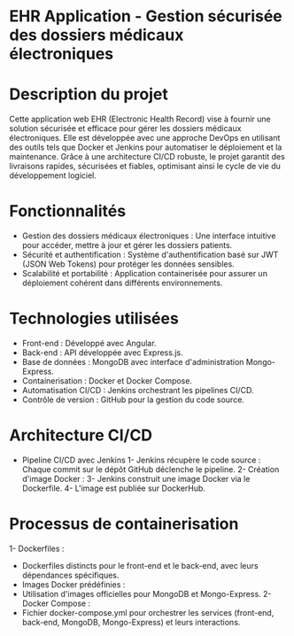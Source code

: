 # EHR Application - Gestion sécurisée des dossiers médicaux électroniques

# Description du projet
Cette application web EHR (Electronic Health Record) vise à fournir une solution sécurisée et efficace pour gérer les dossiers médicaux électroniques. Elle est développée avec une approche DevOps en utilisant des outils tels que Docker et Jenkins pour automatiser le déploiement et la maintenance.
Grâce à une architecture CI/CD robuste, le projet garantit des livraisons rapides, sécurisées et fiables, optimisant ainsi le cycle de vie du développement logiciel.

# Fonctionnalités
- Gestion des dossiers médicaux électroniques : Une interface intuitive pour accéder, mettre à jour et gérer les dossiers patients.
- Sécurité et authentification : Système d'authentification basé sur JWT (JSON Web Tokens) pour protéger les données sensibles.
- Scalabilité et portabilité : Application containerisée pour assurer un déploiement cohérent dans différents environnements.
# Technologies utilisées
- Front-end : Développé avec Angular.
- Back-end : API développée avec Express.js.
- Base de données : MongoDB avec interface d'administration Mongo-Express.
- Containerisation : Docker et Docker Compose.
- Automatisation CI/CD : Jenkins orchestrant les pipelines CI/CD.
- Contrôle de version : GitHub pour la gestion du code source.
# Architecture CI/CD
- Pipeline CI/CD avec Jenkins
1- Jenkins récupère le code source : Chaque commit sur le dépôt GitHub déclenche le pipeline.
2- Création d'image Docker :
3- Jenkins construit une image Docker via le Dockerfile.
4- L'image est publiée sur DockerHub.

# Processus de containerisation
1- Dockerfiles :
- Dockerfiles distincts pour le front-end et le back-end, avec leurs dépendances spécifiques.
- Images Docker prédéfinies :
- Utilisation d'images officielles pour MongoDB et Mongo-Express.
2- Docker Compose :
- Fichier docker-compose.yml pour orchestrer les services (front-end, back-end, MongoDB, Mongo-Express) et leurs interactions.
